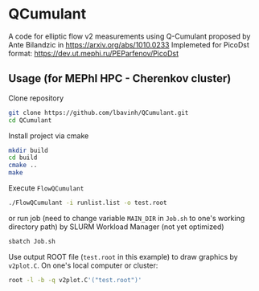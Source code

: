 # QCumulant
A code for elliptic flow v2 measurements using Q-Cumulant proposed by Ante Bilandzic in https://arxiv.org/abs/1010.0233
Implemeted for PicoDst format: https://dev.ut.mephi.ru/PEParfenov/PicoDst
## Usage (for MEPhI HPC - Cherenkov cluster)
Clone repository

```bash
git clone https://github.com/lbavinh/QCumulant.git
cd QCumulant
```

Install project via cmake

```bash
mkdir build
cd build
cmake ..
make
```

Execute `FlowQCumulant`

```bash
./FlowQCumulant -i runlist.list -o test.root
```

or run job (need to change variable `MAIN_DIR` in `Job.sh` to one's working directory path) by SLURM Workload Manager (not yet optimized)

```bash
sbatch Job.sh
```

Use output ROOT file (`test.root` in this example) to draw graphics by `v2plot.C`. On one's local computer or cluster:

```bash
root -l -b -q v2plot.C'("test.root")'
```

